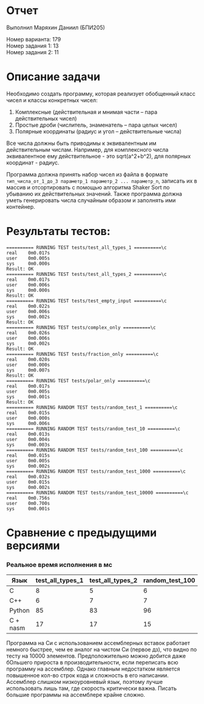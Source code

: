 # Отчет

Выполнил Маряхин Даниил (БПИ205)

Номер варианта: 179 \
Номер задания 1: 13 \
Номер задания 2: 11 

# Описание задачи

Необходимо создать программу, которая реализует обобщенный класс чисел и классы конкретных чисел:
1. Комплексные (действительная и мнимая части – пара действительных чисел)
2. Простые дроби (числитель, знаменатель – пара целых чисел)
3. Полярные координаты (радиус и угол – действительные числа)

Все числа должны быть приводимы к эквивалентным им действительным числам.
Например, для комплексного числа эквивалентное ему действительное - это sqrt(a^2+b^2), для полярных координат - радиус.

Программа должна принять набор чисел из файла в формате ```тип_числа_от_1_до_3 параметр_1 параметр_2 ... параметр_n```,
записать их в массив и отсортировать с помощью алгоритма Shaker Sort по убыванию их действительных значений. 
Также программа должна уметь генерировать числа случайным образом и заполнять ими контейнер.

# Результаты тестов:
```
========== RUNNING TEST tests/test_all_types_1 ==========\c
real    0m0.017s
user    0m0.005s
sys     0m0.000s
Result: OK
========== RUNNING TEST tests/test_all_types_2 ==========\c
real    0m0.017s
user    0m0.006s
sys     0m0.000s
Result: OK
========== RUNNING TEST tests/test_empty_input ==========\c
real    0m0.022s
user    0m0.006s
sys     0m0.002s
Result: OK
========== RUNNING TEST tests/complex_only ==========\c
real    0m0.026s
user    0m0.006s
sys     0m0.002s
Result: OK
========== RUNNING TEST tests/fraction_only ==========\c
real    0m0.020s
user    0m0.000s
sys     0m0.007s
Result: OK
========== RUNNING TEST tests/polar_only ==========\c
real    0m0.017s
user    0m0.005s
sys     0m0.001s
Result: OK
========== RUNNING RANDOM TEST tests/random_test_1 ==========\c
real    0m0.015s
user    0m0.000s
sys     0m0.006s
========== RUNNING RANDOM TEST tests/random_test_10 ==========\c
real    0m0.013s
user    0m0.004s
sys     0m0.003s
========== RUNNING RANDOM TEST tests/random_test_100 ==========\c
real    0m0.015s
user    0m0.005s
sys     0m0.002s
========== RUNNING RANDOM TEST tests/random_test_1000 ==========\c
real    0m0.032s
user    0m0.015s
sys     0m0.002s
========== RUNNING RANDOM TEST tests/random_test_10000 ==========\c
real    0m0.756s
user    0m0.700s
sys     0m0.001s

```

# Сравнение с предыдущими версиями

### Реальное время исполнения в мс

| Язык              | test_all_types_1 | test_all_types_2 | random_test_100 |  random_test_1000 |  random_test_10000 | 
|-------------------|------------------|------------------|-----------------|-------------------|--------------------| 
| C                 | 8                | 5                | 6               | 26                | 1203               |
| C++               | 6                | 7                | 7               | 21                | 847                | 
| Python            | 85               | 83               | 96              | 490               | 35926              |
| C + nasm          | 17               | 17               | 15              | 32                | 756                |


Программа на Си с использованием ассемблерных вставок работает 
немного быстрее, чем ее аналог на чистом Си (первое дз), что видно
по тесту на 10000 элементов. Предположительно можно добится даже
бОльшего прироста в производительности, если переписать всю программу на ассемблер.
Однако главным недостатком является повышенное кол-во строк кода и
сложность в его написании. Ассемблер слишком низкоуровневый язык,
поэтому лучше использовать лишь там, где скорость критически важна.
Писать большие программы на ассемблере крайне сложно.